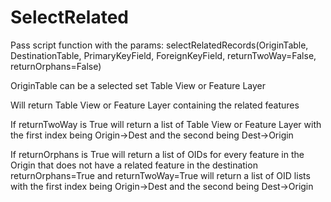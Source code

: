 # SelectRelated

Pass script function with the params:
  selectRelatedRecords(OriginTable, DestinationTable, PrimaryKeyField, ForeignKeyField, returnTwoWay=False, returnOrphans=False)
  
  OriginTable can be a selected set Table View or Feature Layer
  
  Will return Table View or Feature Layer containing the related features
  
  If returnTwoWay is True will return a list of Table View or Feature Layer with the first index being Origin->Dest and the second being Dest->Origin
  
  If returnOrphans is True will return a list of OIDs for every feature in the Origin that does not have a related feature in the destination
  returnOrphans=True and returnTwoWay=True will return a list of OID lists with the first index being Origin->Dest and the second being Dest->Origin
